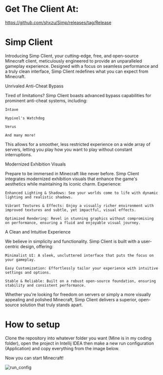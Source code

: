 # Get The Client At:
https://github.com/shxzu/Simp/releases/tag/Release

# Simp Client
Introducing Simp Client, your cutting-edge, free, and open-source Minecraft client, meticulously engineered to provide an unparalleled gameplay experience. Designed with a focus on seamless performance and a truly clean interface, Simp Client redefines what you can expect from Minecraft.

Unrivaled Anti-Cheat Bypass

Tired of limitations? Simp Client boasts advanced bypass capabilities for prominent anti-cheat systems, including:

    Intave

    Hypixel's Watchdog

    Verus

    And many more!

This allows for a smoother, less restricted experience on a wide array of servers, letting you play how you want to play without constant interruptions.

Modernized Exhibition Visuals

Prepare to be immersed in Minecraft like never before. Simp Client integrates modernized exhibition visuals that enhance the game's aesthetics while maintaining its iconic charm. Experience:

    Enhanced Lighting & Shadows: See your worlds come to life with dynamic lighting and realistic shadows.

    Vibrant Textures & Effects: Enjoy a visually richer environment with improved textures and subtle, yet impactful, visual effects.

    Optimized Rendering: Revel in stunning graphics without compromising on performance, ensuring a fluid and enjoyable visual journey.

A Clean and Intuitive Experience

We believe in simplicity and functionality. Simp Client is built with a user-centric design, offering:

    Minimalist UI: A sleek, uncluttered interface that puts the focus on your gameplay.

    Easy Customization: Effortlessly tailor your experience with intuitive settings and options.

    Stable & Reliable: Built on a robust open-source foundation, ensuring stability and consistent performance.

Whether you're looking for freedom on servers or simply a more visually appealing and polished Minecraft, Simp Client delivers a superior, open-source solution that truly stands apart.

# How to setup
Clone the repository into whatever folder you want (Mine is in my coding folder), open the project in Intellij IDEA then make a new run configuration (Application)
and copy everything from the image below.

Now you can start Minecraft!

![run_config](https://github.com/AbyssClient/GradleMCPBase/assets/170053471/c52c81f5-d339-434b-9220-290cf5a5e019)
